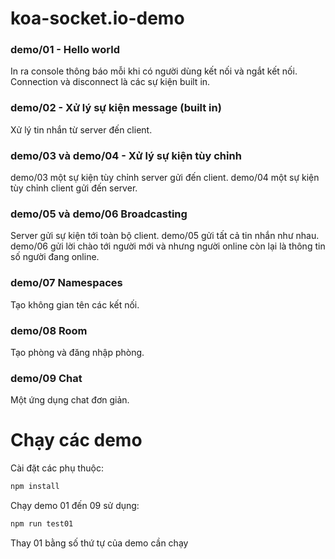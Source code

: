 # koa-socket.io-demo

### demo/01 - Hello world
In ra console thông báo mỗi khi có người dùng kết nối và ngắt kết nối. Connection và disconnect là các sự kiện built in.

### demo/02 - Xử lý sự kiện message (built in)
Xử lý tin nhắn từ server đến client.

### demo/03 và demo/04 - Xử lý sự kiện tùy chỉnh
demo/03 một sự kiện tùy chỉnh server gửi đến client.
demo/04 một sự kiện tùy chỉnh client gửi đến server.

### demo/05 và demo/06 Broadcasting
Server gửi sự kiện tới toàn bộ client.
demo/05 gửi tất cả tin nhắn như nhau. demo/06 gửi lời chào tới người mới và nhưng người online còn lại là thông tin số người đang online.

### demo/07 Namespaces
Tạo không gian tên các kết nối.

### demo/08 Room
Tạo phòng và đăng nhập phòng.

### demo/09 Chat
Một ứng dụng chat đơn giản.

# Chạy các demo

Cài đặt các phụ thuộc:

```sh
npm install
```
Chạy demo 01 đến 09 sử dụng:
```sh
npm run test01
```
Thay 01 bằng số thứ tự của demo cần chạy
